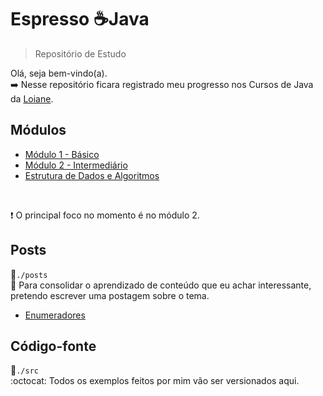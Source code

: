 # Espresso :coffee:Java
>Repositório de Estudo

Olá, seja bem-vindo(a).<br>
:arrow_right: Nesse repositório ficara registrado meu progresso nos Cursos de Java da [Loiane](https://www.youtube.com/channel/UCqQn92noBhY9VKQy4xCHPsg).<br>

## Módulos
- [Módulo 1 - Básico ](https://www.youtube.com/playlist?list=PLGxZ4Rq3BOBq0KXHsp5J3PxyFaBIXVs3r)
- [Módulo 2 - Intermediário](https://www.youtube.com/playlist?list=PLGxZ4Rq3BOBoqYyFWOV_YbfBW80YGAGEI)
- [Estrutura de Dados e Algoritmos](https://www.youtube.com/playlist?list=PLGxZ4Rq3BOBrgumpzz-l8kFMw2DLERdxi)
<br>

:exclamation: O principal foco no momento é no módulo 2.

## Posts
:file_folder:`./posts`<br>
:newspaper: Para consolidar o aprendizado de conteúdo que eu achar interessante, pretendo escrever uma postagem sobre o tema.
- [Enumeradores](./posts/Enumeradores.md)

## Código-fonte
:file_folder:`./src`<br>
:octocat: Todos os exemplos feitos por mim vão ser versionados aqui.
